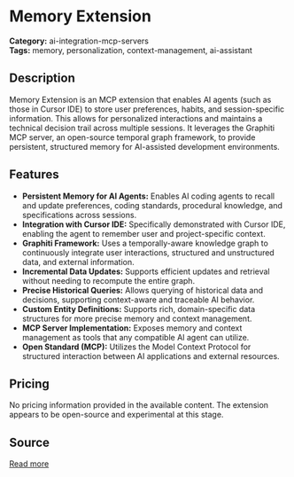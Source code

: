 # Memory Extension

**Category:** ai-integration-mcp-servers  
**Tags:** memory, personalization, context-management, ai-assistant

## Description
Memory Extension is an MCP extension that enables AI agents (such as those in Cursor IDE) to store user preferences, habits, and session-specific information. This allows for personalized interactions and maintains a technical decision trail across multiple sessions. It leverages the Graphiti MCP server, an open-source temporal graph framework, to provide persistent, structured memory for AI-assisted development environments.

## Features
- **Persistent Memory for AI Agents:** Enables AI coding agents to recall and update preferences, coding standards, procedural knowledge, and specifications across sessions.
- **Integration with Cursor IDE:** Specifically demonstrated with Cursor IDE, enabling the agent to remember user and project-specific context.
- **Graphiti Framework:** Uses a temporally-aware knowledge graph to continuously integrate user interactions, structured and unstructured data, and external information.
- **Incremental Data Updates:** Supports efficient updates and retrieval without needing to recompute the entire graph.
- **Precise Historical Queries:** Allows querying of historical data and decisions, supporting context-aware and traceable AI behavior.
- **Custom Entity Definitions:** Supports rich, domain-specific data structures for more precise memory and context management.
- **MCP Server Implementation:** Exposes memory and context management as tools that any compatible AI agent can utilize.
- **Open Standard (MCP):** Utilizes the Model Context Protocol for structured interaction between AI applications and external resources.

## Pricing
No pricing information provided in the available content. The extension appears to be open-source and experimental at this stage.

## Source
[Read more](https://blog.getzep.com/cursor-adding-memory-with-graphiti-mcp/)
